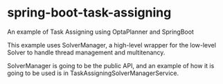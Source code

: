 # spring-boot-task-assigning
An example of Task Assigning using OptaPlanner and SpringBoot

This example uses SolverManager, a high-level wrapper for the low-level
Solver to handle thread management and multitenancy.

SolverManager is going to be the public API, and an example of how it is going
to be used is in TaskAssigningSolverManagerService.
